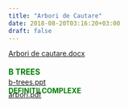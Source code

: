 ```yaml
---
title: "Arbori de Cautare"
date: 2018-08-20T03:16:20+03:00
draft: false
---
```


<html>
  <body>
    <div class="wiki" id="content_view" style="display: block;">
<a href="files/Arbori%20de%20cautare.docx">Arbori de cautare.docx</a><br />
<br />
<span style="color: #008000; font-size: 1.1em; line-height: 1.5;"><strong>B TREES</strong></span><br />
<a href="files/b-trees.ppt">b-trees.ppt</a><br />
<strong><span style="color: #008000;">DEFINITII COMPLEXE</span></strong><br />
<span style="color: #008000; line-height: 0px; overflow: hidden;"><a href="files/arbori.pdf">arbori.pdf</a></span>
    </div>
  </body>
</html>